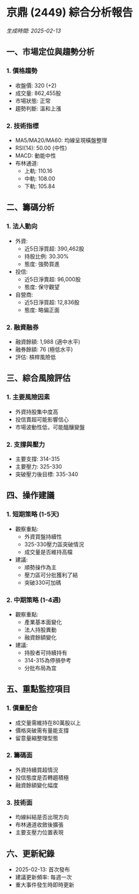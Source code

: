 # 京鼎 (2449) 綜合分析報告
*生成時間: 2025-02-13*

## 一、市場定位與趨勢分析

### 1. 價格趨勢
- 收盤價: 320 (+2)
- 成交量: 862,455股
- 市場狀態: 正常
- 趨勢判斷: 溫和上漲

### 2. 技術指標
- MA5/MA20/MA60: 均線呈現橫盤整理
- RSI(14): 50.00 (中性)
- MACD: 動能中性
- 布林通道:
  * 上軌: 110.16
  * 中軌: 108.00
  * 下軌: 105.84

## 二、籌碼分析

### 1. 法人動向
- 外資: 
  * 近5日淨買超: 390,462股
  * 持股比例: 30.30%
  * 態度: 強勢買進
- 投信:
  * 近5日淨賣超: 96,000股
  * 態度: 保守觀望
- 自營商:
  * 近5日淨買超: 12,836股
  * 態度: 略偏正面

### 2. 融資融券
- 融資餘額: 1,988 (適中水平)
- 融券餘額: 76 (極低水平)
- 評估: 槓桿風險低

## 三、綜合風險評估

### 1. 主要風險因素
- 外資持股集中度高
- 投信賣超可能影響信心
- 市場波動性低，可能醞釀變盤

### 2. 支撐與壓力
- 主要支撐: 314-315
- 主要壓力: 325-330
- 突破壓力後目標: 335-340

## 四、操作建議

### 1. 短期策略 (1-5天)
- 觀察重點:
  * 外資買盤持續性
  * 325-330壓力區突破情況
  * 成交量是否維持高檔
- 建議:
  * 順勢操作為主
  * 壓力區可分批獲利了結
  * 突破330可加碼

### 2. 中期策略 (1-4週)
- 觀察重點:
  * 產業基本面變化
  * 法人持股異動
  * 融資餘額變化
- 建議:
  * 持股者可持續持有
  * 314-315為停損參考
  * 分批布局為宜

## 五、重點監控項目

### 1. 價量配合
- 成交量需維持在80萬股以上
- 價格突破需有量能支撐
- 留意量縮整理型態

### 2. 籌碼面
- 外資持續買超情況
- 投信態度是否轉趨積極
- 融資餘額變化幅度

### 3. 技術面
- 均線糾結是否出現方向
- 布林通道收斂後擴張
- 主要支壓力位置表現

## 六、更新紀錄
- 2025-02-13: 首次發布
- 建議更新頻率: 每週一次
- 重大事件發生時即時更新 